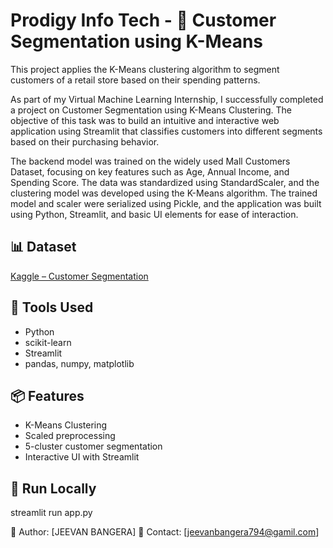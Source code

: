 # Prodigy Info Tech - 🧠 Customer Segmentation using K-Means
This project applies the K-Means clustering algorithm to segment customers of a retail store based on their spending patterns.

As part of my Virtual Machine Learning Internship, I successfully completed a project on Customer Segmentation using K-Means Clustering. The objective of this task was to build an intuitive and interactive web application using Streamlit that classifies customers into different segments based on their purchasing behavior.

The backend model was trained on the widely used Mall Customers Dataset, focusing on key features such as Age, Annual Income, and Spending Score. The data was standardized using StandardScaler, and the clustering model was developed using the K-Means algorithm. The trained model and scaler were serialized using Pickle, and the application was built using Python, Streamlit, and basic UI elements for ease of interaction.

## 📊 Dataset
[Kaggle – Customer Segmentation](https://www.kaggle.com/datasets/vjchoudhary7/customer-segmentation-tutorial-in-python)

## 🧰 Tools Used
- Python
- scikit-learn
- Streamlit
- pandas, numpy, matplotlib

## 📦 Features
- K-Means Clustering
- Scaled preprocessing
- 5-cluster customer segmentation
- Interactive UI with Streamlit

## 🚀 Run Locally
streamlit run app.py

🔗 Author: [JEEVAN BANGERA] 📧 Contact: [jeevanbangera794@gamil.com]
